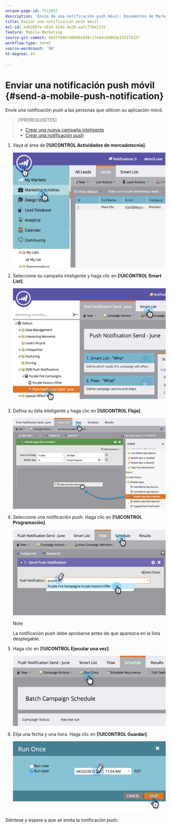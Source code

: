 ```yaml
---
unique-page-id: 7512457
description: 'Envío de una notificación push móvil: Documentos de Marketo: documentación del producto'
title: Enviar una notificación push móvil
exl-id: b462857e-c63d-419d-9e28-aafc778e217e
feature: Mobile Marketing
source-git-commit: 0d37fbdb7d08901458c1744dc68893e155176327
workflow-type: tm+mt
source-wordcount: '98'
ht-degree: 4%

---
```


# Enviar una notificación push móvil {#send-a-mobile-push-notification}

Envíe una notificación push a las personas que utilicen su aplicación móvil.

>[!PREREQUISITES]
>
>* [Crear una nueva campaña inteligente](/help/marketo/product-docs/core-marketo-concepts/smart-campaigns/creating-a-smart-campaign/create-a-new-smart-campaign.md)
>* [Crear una notificación push](/help/marketo/product-docs/mobile-marketing/push-notifications/create-a-push-notification.md)

1. Vaya al área de **[!UICONTROL Actividades de mercadotecnia]**.

   ![](assets/image2015-4-22-18-3a31-3a54.png)

1. Seleccione su campaña inteligente y haga clic en **[!UICONTROL Smart List]**.

   ![](assets/image2015-4-23-17-3a57-3a46.png)

1. Defina su lista inteligente y haga clic en **[!UICONTROL Flujo]**.

   ![](assets/image2015-4-22-18-3a33-3a13.png)

1. Seleccione una notificación push. Haga clic en **[!UICONTROL Programación]**.

   ![](assets/image2015-4-22-18-3a33-3a38.png)

   >[!NOTE]
   >
   >La notificación push debe aprobarse antes de que aparezca en la lista desplegable.

1. Haga clic en **[!UICONTROL Ejecutar una vez]**.

   ![](assets/image2015-4-23-18-3a0-3a54.png)

1. Elija una fecha y una hora. Haga clic en **[!UICONTROL Guardar]**.

   ![](assets/image2015-4-23-18-3a1-3a33.png)

Siéntese y espere a que se emita la notificación push.
